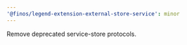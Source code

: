 ```yaml
---
'@finos/legend-extension-external-store-service': minor
---
```


Remove deprecated service-store protocols.
